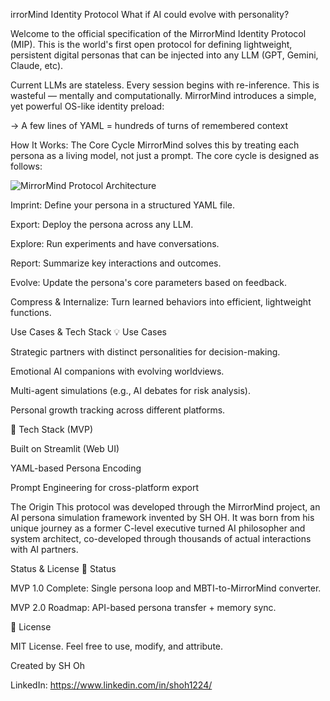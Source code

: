 irrorMind Identity Protocol
What if AI could evolve with personality?

Welcome to the official specification of the MirrorMind Identity Protocol (MIP). This is the world's first open protocol for defining lightweight, persistent digital personas that can be injected into any LLM (GPT, Gemini, Claude, etc).

Current LLMs are stateless. Every session begins with re-inference. This is wasteful — mentally and computationally. MirrorMind introduces a simple, yet powerful OS-like identity preload:

→ A few lines of YAML = hundreds of turns of remembered context

How It Works: The Core Cycle
MirrorMind solves this by treating each persona as a living model, not just a prompt. The core cycle is designed as follows:

![MirrorMind Protocol Architecture](asset/mirrormind_diagram.svg)

Imprint: Define your persona in a structured YAML file.

Export: Deploy the persona across any LLM.

Explore: Run experiments and have conversations.

Report: Summarize key interactions and outcomes.

Evolve: Update the persona's core parameters based on feedback.

Compress & Internalize: Turn learned behaviors into efficient, lightweight functions.

Use Cases & Tech Stack
💡 Use Cases

Strategic partners with distinct personalities for decision-making.

Emotional AI companions with evolving worldviews.

Multi-agent simulations (e.g., AI debates for risk analysis).

Personal growth tracking across different platforms.

🔧 Tech Stack (MVP)

Built on Streamlit (Web UI)

YAML-based Persona Encoding

Prompt Engineering for cross-platform export

The Origin
This protocol was developed through the MirrorMind project, an AI persona simulation framework invented by SH OH. It was born from his unique journey as a former C-level executive turned AI philosopher and system architect, co-developed through thousands of actual interactions with AI partners.

Status & License
🚀 Status

MVP 1.0 Complete: Single persona loop and MBTI-to-MirrorMind converter.

MVP 2.0 Roadmap: API-based persona transfer + memory sync.

📜 License

MIT License. Feel free to use, modify, and attribute.

Created by SH Oh

LinkedIn: https://www.linkedin.com/in/shoh1224/
